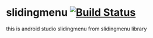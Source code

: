 slidingmenu [![Build Status](https://travis-ci.org/liujigang/slidingmenu.svg?branch=master)](https://travis-ci.org/liujigang/slidingmenu)
===========

this is android studio slidingmenu from slidingmenu library
